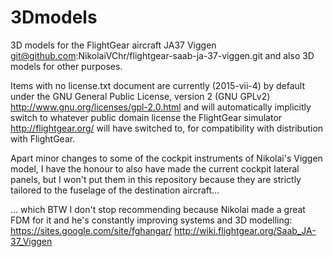 # 3Dmodels
3D models for the FlightGear aircraft JA37 Viggen git@github.com:NikolaiVChr/flightgear-saab-ja-37-viggen.git
and also 3D models for other purposes.

Items with no license.txt document are currently (2015-vii-4) by default under the GNU General Public License, version 2 (GNU GPLv2) http://www.gnu.org/licenses/gpl-2.0.html
and will automatically implicitly switch to whatever public domain license the FlightGear simulator http://flightgear.org/ will have switched to, for compatibility with
distribution with FlightGear.

Apart minor changes to some of the cockpit instruments of Nikolai's Viggen model, I have the honour to also have made the current cockpit lateral panels, but I won't put them
in this repository because they are strictly tailored to the fuselage of the destination aircraft...

... which BTW I don't stop recommending because Nikolai made a great FDM for it and he's constantly improving systems and 3D modelling:
https://sites.google.com/site/fghangar/
http://wiki.flightgear.org/Saab_JA-37_Viggen




 